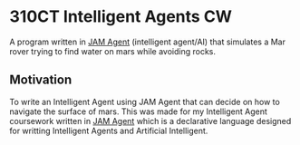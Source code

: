 # 310CT Intelligent Agents CW

A program written in [JAM Agent](http://www.marcush.net/IRS/Jam/Jam-man-01Nov01-draft.htm) (intelligent agent/AI) that simulates a Mar rover trying to find water on mars while avoiding rocks.

## Motivation

To write an Intelligent Agent using JAM Agent that can decide on how to navigate the surface of mars. This was made for my Intelligent Agent coursework written in [JAM Agent](http://www.marcush.net/IRS/Jam/Jam-man-01Nov01-draft.htm) which is a declarative language designed for writting Intelligent Agents and Artificial Intelligent.
